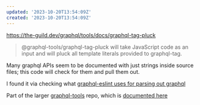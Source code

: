 ```yaml
---
updated: '2023-10-20T13:54:09Z'
created: '2023-10-20T13:54:09Z'
---
```

https://the-guild.dev/graphql/tools/docs/graphql-tag-pluck

> @graphql-tools/graphql-tag-pluck will take JavaScript code as an input and will pluck all template literals provided to graphql-tag.

Many graphql APIs seem to be documented with just strings inside source files; this code will check for them and pull them out.

I found it via checking what [graphql-eslint uses for parsing out graphql](https://github.com/B2o5T/graphql-eslint/blob/32441a898f1218063db33bff06cc46518616ef63/packages/plugin/src/processor.ts#L59)

Part of the larger [graphql-tools](https://github.com/ardatan/graphql-tools) repo, which is [documented here](https://the-guild.dev/graphql/tools/docs/introduction)